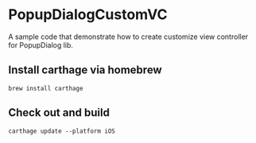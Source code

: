 # PopupDialogCustomVC
A sample code that demonstrate how to create customize view controller for PopupDialog lib.

## Install carthage via homebrew
```shell
brew install carthage
```
## Check out and build
```shell
carthage update --platform iOS
```
